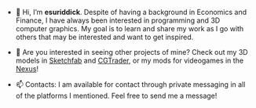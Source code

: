 - 👋 Hi, I’m <b>esuriddick</b>. Despite of having a background in Economics and Finance, I have always been interested in programming and 3D computer graphics.
My goal is to learn and share my work as I go with others that may be interested and want to get inspired.


- :shopping_cart: Are you interested in seeing other projects of mine? Check out my 3D models in <a href="https://sketchfab.com/esuriddick">Sketchfab</a> and
<a href="https://www.cgtrader.com/esuriddick">CGTrader</a>, or my mods for videogames in the <a href="https://www.nexusmods.com/users/869483">Nexus</a>!


- 📫 Contacts: I am available for contact through private messaging in all of the platforms I mentioned. Feel free to send me a message!

<!---
esuriddick/esuriddick is a ✨ special ✨ repository because its `README.md` (this file) appears on your GitHub profile.
You can click the Preview link to take a look at your changes.
--->

